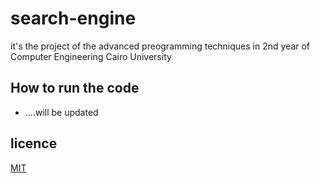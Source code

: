# search-engine
it's the project of the advanced preogramming techniques in 2nd year of Computer Engineering Cairo University
## How to run the code
- ....will be updated
## licence
[MIT](https://choosealicense.com/licenses/mit/)
